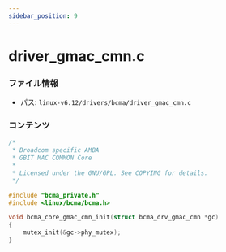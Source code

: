 ```yaml
---
sidebar_position: 9
---
```

# driver_gmac_cmn.c

### ファイル情報

- パス: `linux-v6.12/drivers/bcma/driver_gmac_cmn.c`

### コンテンツ

```c
/*
 * Broadcom specific AMBA
 * GBIT MAC COMMON Core
 *
 * Licensed under the GNU/GPL. See COPYING for details.
 */

#include "bcma_private.h"
#include <linux/bcma/bcma.h>

void bcma_core_gmac_cmn_init(struct bcma_drv_gmac_cmn *gc)
{
	mutex_init(&gc->phy_mutex);
}

```
